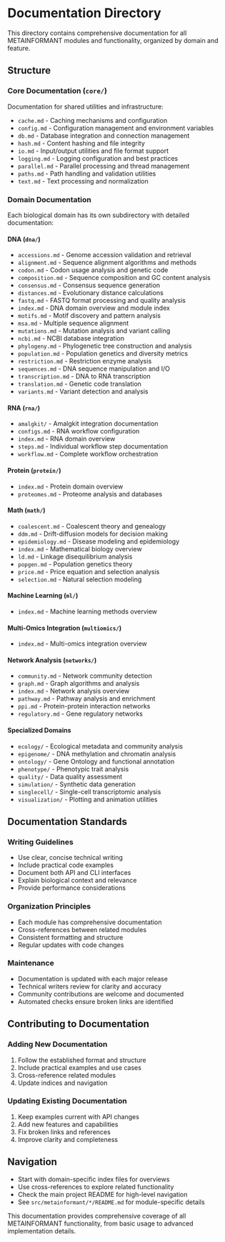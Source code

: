 # Documentation Directory

This directory contains comprehensive documentation for all METAINFORMANT modules and functionality, organized by domain and feature.

## Structure

### Core Documentation (`core/`)
Documentation for shared utilities and infrastructure:
- `cache.md` - Caching mechanisms and configuration
- `config.md` - Configuration management and environment variables
- `db.md` - Database integration and connection management
- `hash.md` - Content hashing and file integrity
- `io.md` - Input/output utilities and file format support
- `logging.md` - Logging configuration and best practices
- `parallel.md` - Parallel processing and thread management
- `paths.md` - Path handling and validation utilities
- `text.md` - Text processing and normalization

### Domain Documentation
Each biological domain has its own subdirectory with detailed documentation:

#### DNA (`dna/`)
- `accessions.md` - Genome accession validation and retrieval
- `alignment.md` - Sequence alignment algorithms and methods
- `codon.md` - Codon usage analysis and genetic code
- `composition.md` - Sequence composition and GC content analysis
- `consensus.md` - Consensus sequence generation
- `distances.md` - Evolutionary distance calculations
- `fastq.md` - FASTQ format processing and quality analysis
- `index.md` - DNA domain overview and module index
- `motifs.md` - Motif discovery and pattern analysis
- `msa.md` - Multiple sequence alignment
- `mutations.md` - Mutation analysis and variant calling
- `ncbi.md` - NCBI database integration
- `phylogeny.md` - Phylogenetic tree construction and analysis
- `population.md` - Population genetics and diversity metrics
- `restriction.md` - Restriction enzyme analysis
- `sequences.md` - DNA sequence manipulation and I/O
- `transcription.md` - DNA to RNA transcription
- `translation.md` - Genetic code translation
- `variants.md` - Variant detection and analysis

#### RNA (`rna/`)
- `amalgkit/` - Amalgkit integration documentation
- `configs.md` - RNA workflow configuration
- `index.md` - RNA domain overview
- `steps.md` - Individual workflow step documentation
- `workflow.md` - Complete workflow orchestration

#### Protein (`protein/`)
- `index.md` - Protein domain overview
- `proteomes.md` - Proteome analysis and databases

#### Math (`math/`)
- `coalescent.md` - Coalescent theory and genealogy
- `ddm.md` - Drift-diffusion models for decision making
- `epidemiology.md` - Disease modeling and epidemiology
- `index.md` - Mathematical biology overview
- `ld.md` - Linkage disequilibrium analysis
- `popgen.md` - Population genetics theory
- `price.md` - Price equation and selection analysis
- `selection.md` - Natural selection modeling

#### Machine Learning (`ml/`)
- `index.md` - Machine learning methods overview

#### Multi-Omics Integration (`multiomics/`)
- `index.md` - Multi-omics integration overview

#### Network Analysis (`networks/`)
- `community.md` - Network community detection
- `graph.md` - Graph algorithms and analysis
- `index.md` - Network analysis overview
- `pathway.md` - Pathway analysis and enrichment
- `ppi.md` - Protein-protein interaction networks
- `regulatory.md` - Gene regulatory networks

#### Specialized Domains
- `ecology/` - Ecological metadata and community analysis
- `epigenome/` - DNA methylation and chromatin analysis
- `ontology/` - Gene Ontology and functional annotation
- `phenotype/` - Phenotypic trait analysis
- `quality/` - Data quality assessment
- `simulation/` - Synthetic data generation
- `singlecell/` - Single-cell transcriptomic analysis
- `visualization/` - Plotting and animation utilities

## Documentation Standards

### Writing Guidelines
- Use clear, concise technical writing
- Include practical code examples
- Document both API and CLI interfaces
- Explain biological context and relevance
- Provide performance considerations

### Organization Principles
- Each module has comprehensive documentation
- Cross-references between related modules
- Consistent formatting and structure
- Regular updates with code changes

### Maintenance
- Documentation is updated with each major release
- Technical writers review for clarity and accuracy
- Community contributions are welcome and documented
- Automated checks ensure broken links are identified

## Contributing to Documentation

### Adding New Documentation
1. Follow the established format and structure
2. Include practical examples and use cases
3. Cross-reference related modules
4. Update indices and navigation

### Updating Existing Documentation
1. Keep examples current with API changes
2. Add new features and capabilities
3. Fix broken links and references
4. Improve clarity and completeness

## Navigation

- Start with domain-specific index files for overviews
- Use cross-references to explore related functionality
- Check the main project README for high-level navigation
- See `src/metainformant/*/README.md` for module-specific details

This documentation provides comprehensive coverage of all METAINFORMANT functionality, from basic usage to advanced implementation details.
